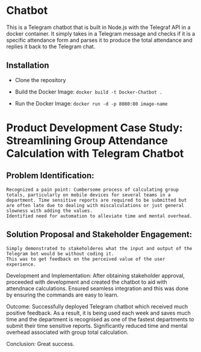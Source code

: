 # Chatbot

This is a Telegram chatbot that is built in Node.js with the Telegraf API in a docker container. It simply takes in a Telegram message and checks if it is a specific attendance form and parses it to produce the total attendance and replies it back to the Telegram chat.

## Installation
- Clone the repository
- Build the Docker Image: 
`docker build -t Docker-Chatbot .`

- Run the Docker Image:
`docker run -d -p 8080:80 image-name`

# Product Development Case Study: Streamlining Group Attendance Calculation with Telegram Chatbot

## Problem Identification:
    Recognized a pain point: Cumbersome process of calculating group totals, particularly on mobile devices for several teams in a department. Time sensitive reports are required to be submitted but are often late due to dealing with miscalculations or just general slowness with adding the values.
    Identified need for automation to alleviate time and mental overhead.

## Solution Proposal and Stakeholder Engagement:
    Simply demonstrated to stakeholderes what the input and output of the Telegram bot would be without coding it. 
    This was to get feedback on the perceived value of the user experience.

Development and Implementation:
    After obtaining stakeholder approval, proceeded with development and created the chatbot to aid with attendnace calculations.
    Ensured seamless integration and this was done by ensuring the commands are easy to learn.

Outcome:
    Successfully deployed Telegram chatbot which received much positive feedback.
    As a result, it is being used each week and saves much time and the department is recognised as one of the fastest departments to submit their time sensitive reports.
    Significantly reduced time and mental overhead associated with group total calculation.

Conclusion:
    Great success.

